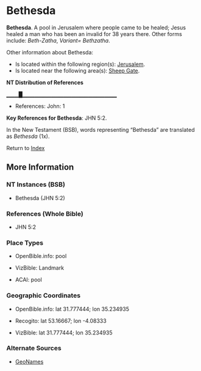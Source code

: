 # Bethesda
**Bethesda**. 
A pool in Jerusalem where people came to be healed; Jesus healed a man who has been an invalid for 38 years there. 
Other forms include: 
*Beth-Zatha*, *Variant= Bethzatha*. 




Other information about Bethesda:


* Is located within the following region(s): 
[Jerusalem](Jerusalem.md). 
* Is located near the following area(s): 
[Sheep Gate](SheepGate.md). 


**NT Distribution of References**

▁▁▁█▁▁▁▁▁▁▁▁▁▁▁▁▁▁▁▁▁▁▁▁▁▁▁
* References: John: 1



**Key References for Bethesda**: 
JHN 5:2. 




In the New Testament (BSB), words representing “Bethesda” are translated as 
*Bethesda* (1x). 


Return to [Index](00-Index.md)

## More Information

### NT Instances (BSB)

* Bethesda (JHN 5:2)



### References (Whole Bible)

* JHN 5:2


### Place Types

* OpenBible.info: pool

* VizBible: Landmark

* ACAI: pool



### Geographic Coordinates

* OpenBible.info: lat 31.777444; lon 35.234935

* Recogito: lat 53.16667; lon -4.08333

* VizBible: lat 31.777444; lon 35.234935



### Alternate Sources

* [GeoNames](http://sws.geonames.org/2655804)



